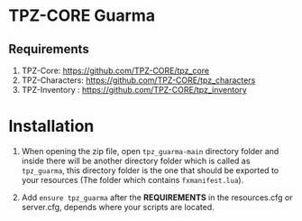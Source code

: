# TPZ-CORE Guarma

## Requirements

1. TPZ-Core: https://github.com/TPZ-CORE/tpz_core
2. TPZ-Characters: https://github.com/TPZ-CORE/tpz_characters
3. TPZ-Inventory : https://github.com/TPZ-CORE/tpz_inventory

# Installation

1. When opening the zip file, open `tpz_guarma-main` directory folder and inside there will be another directory folder which is called as `tpz_guarma`, this directory folder is the one that should be exported to your resources (The folder which contains `fxmanifest.lua`).

2. Add `ensure tpz_guarma` after the **REQUIREMENTS** in the resources.cfg or server.cfg, depends where your scripts are located.
